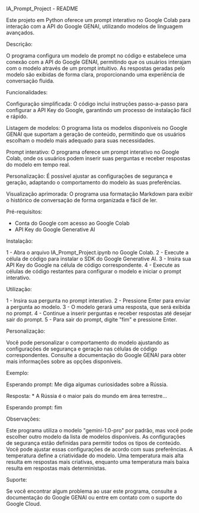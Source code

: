 IA_Prompt_Project - README

Este projeto em Python oferece um prompt interativo no Google Colab para interação com a API do Google GENAI, utilizando modelos de linguagem avançados.


Descrição:

O programa configura um modelo de prompt no código e estabelece uma conexão com a API do Google GENAI, permitindo que os usuários interajam com o modelo através de um prompt intuitivo. As respostas geradas pelo modelo são exibidas de forma clara, proporcionando uma experiência de conversação fluida.


Funcionalidades:

Configuração simplificada: O código inclui instruções passo-a-passo para configurar a API Key do Google, garantindo um processo de instalação fácil e rápido.

Listagem de modelos: O programa lista os modelos disponíveis no Google GENAI que suportam a geração de conteúdo, permitindo que os usuários escolham o modelo mais adequado para suas necessidades.

Prompt interativo: O programa oferece um prompt interativo no Google Colab, onde os usuários podem inserir suas perguntas e receber respostas do modelo em tempo real.

Personalização: É possível ajustar as configurações de segurança e geração, adaptando o comportamento do modelo às suas preferências.

Visualização aprimorada: O programa usa formatação Markdown para exibir o histórico de conversação de forma organizada e fácil de ler.



Pré-requisitos:

 - Conta do Google com acesso ao Google Colab
 - API Key do Google Generative AI

Instalação:

1 - Abra o arquivo IA_Prompt_Project.ipynb no Google Colab.
2 - Execute a célula de código para instalar o SDK do Google Generative AI.
3 - Insira sua API Key do Google na célula de código correspondente.
4 - Execute as células de código restantes para configurar o modelo e iniciar o prompt interativo.

Utilização:

1 - Insira sua pergunta no prompt interativo.
2 - Pressione Enter para enviar a pergunta ao modelo.
3 - O modelo gerará uma resposta, que será exibida no prompt.
4 - Continue a inserir perguntas e receber respostas até desejar sair do prompt.
5 - Para sair do prompt, digite "fim" e pressione Enter.


Personalização:

Você pode personalizar o comportamento do modelo ajustando as configurações de segurança e geração nas células de código correspondentes. Consulte a documentação do Google GENAI para obter mais informações sobre as opções disponíveis.

Exemplo:

Esperando prompt: Me diga algumas curiosidades sobre a Rússia.

Resposta: * A Rússia é o maior país do mundo em área terrestre...

Esperando prompt: fim

Observações:

Este programa utiliza o modelo "gemini-1.0-pro" por padrão, mas você pode escolher outro modelo da lista de modelos disponíveis.
As configurações de segurança estão definidas para permitir todos os tipos de conteúdo. Você pode ajustar essas configurações de acordo com suas preferências.
A temperatura define a criatividade do modelo. Uma temperatura mais alta resulta em respostas mais criativas, enquanto uma temperatura mais baixa resulta em respostas mais deterministas.

Suporte:

Se você encontrar algum problema ao usar este programa, consulte a documentação do Google GENAI ou entre em contato com o suporte do Google Cloud.
